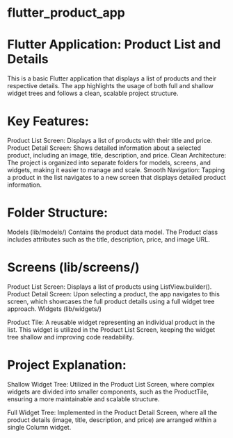# flutter_product_app

# Flutter Application: Product List and Details
This is a basic Flutter application that displays a list of products and their respective details. The app highlights the usage of both full and shallow widget trees and follows a clean, scalable project structure.

# Key Features:
Product List Screen: Displays a list of products with their title and price.
Product Detail Screen: Shows detailed information about a selected product, including an image, title, description, and price.
Clean Architecture: The project is organized into separate folders for models, screens, and widgets, making it easier to manage and scale.
Smooth Navigation: Tapping a product in the list navigates to a new screen that displays detailed product information.
# Folder Structure:
Models (lib/models/)
Contains the product data model. The Product class includes attributes such as the title, description, price, and image URL.

# Screens (lib/screens/)

Product List Screen: Displays a list of products using ListView.builder().
Product Detail Screen: Upon selecting a product, the app navigates to this screen, which showcases the full product details using a full widget tree approach.
Widgets (lib/widgets/)

Product Tile: A reusable widget representing an individual product in the list. This widget is utilized in the Product List Screen, keeping the widget tree shallow and improving code readability.
# Project Explanation:
Shallow Widget Tree: Utilized in the Product List Screen, where complex widgets are divided into smaller components, such as the ProductTile, ensuring a more maintainable and scalable structure.

Full Widget Tree: Implemented in the Product Detail Screen, where all the product details (image, title, description, and price) are arranged within a single Column widget.
